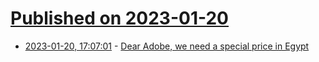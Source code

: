 # [Published on 2023-01-20](index.md)

* [2023-01-20, 17:07:01](https://news.ycombinator.com/item?id=34456157) - [Dear Adobe, we need a special price in Egypt](https://egyptianchronicles.blogspot.com/2023/01/dear-adobe-we-need-special-price-in.html)
